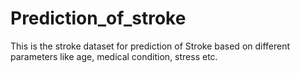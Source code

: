 # Prediction_of_stroke
This is the stroke dataset for prediction of Stroke based on different parameters like age, medical condition, stress etc.
